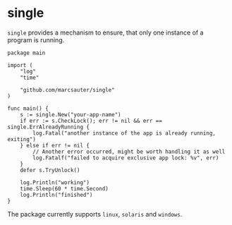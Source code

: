 # single

`single` provides a mechanism to ensure, that only one instance of a program is running.

    package main

    import (
        "log"
        "time"

        "github.com/marcsauter/single"
    )

    func main() {
        s := single.New("your-app-name")
        if err := s.CheckLock(); err != nil && err == single.ErrAlreadyRunning {
            log.Fatal("another instance of the app is already running, exiting")
        } else if err != nil {
            // Another error occurred, might be worth handling it as well
            log.Fatalf("failed to acquire exclusive app lock: %v", err)
        }
        defer s.TryUnlock()

        log.Println("working")
        time.Sleep(60 * time.Second)
        log.Println("finished")
    }

The package currently supports `linux`, `solaris` and `windows`.
